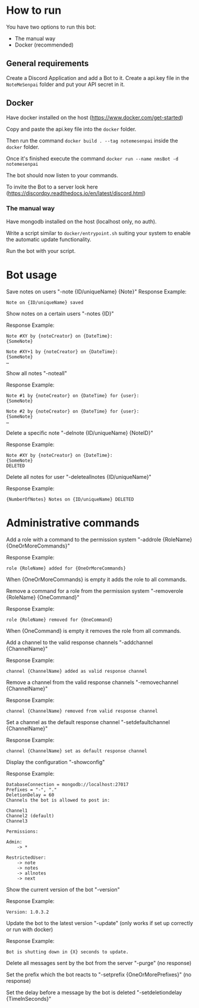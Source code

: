 # How to run

You have two options to run this bot:
- The manual way
- Docker (recommended)

## General requirements
Create a Discord Application and add a Bot to it.
Create a api.key file in the `NoteMeSenpai` folder and put your API secret in it.

## Docker
Have docker installed on the host (https://www.docker.com/get-started)

Copy and paste the api.key file into the `docker` folder.

Then run the command `docker build . --tag notemesenpai` inside the `docker` folder.

Once it's finished execute the command `docker run --name nmsBot -d notemesenpai`

The bot should now listen to your commands.

To invite the Bot to a server look here (https://discordpy.readthedocs.io/en/latest/discord.html)

### The manual way

Have mongodb installed on the host (localhost only, no auth).

Write a script similar to `docker/entrypoint.sh` suiting your system to enable the automatic update functionality.

Run the bot with your script.

# Bot usage

Save notes on users "-note {ID/uniqueName} {Note}"
Response Example: 
```
Note on {ID/uniqueName} saved
```

Show notes on a certain users "-notes {ID}"

Response Example: 
```
Note #XY by {noteCreator} on {DateTime}:
{SomeNote}

Note #XY+1 by {noteCreator} on {DateTime}:
{SomeNote}
…
```

Show all notes "-noteall"

Response Example:
```
Note #1 by {noteCreator} on {DateTime} for {user}:
{SomeNote}

Note #2 by {noteCreator} on {DateTime} for {user}:
{SomeNote}
…
```
Delete a specific note "-delnote {ID/uniqueName} {NoteID}"

Response Example:
```
Note #XY by {noteCreator} on {DateTime}:
{SomeNote}
DELETED
```

Delete all notes for user "-deleteallnotes {ID/uniqueName}"

Response Example:
```
{NumberOfNotes} Notes on {ID/uniqueName} DELETED
```

# Administrative commands

Add a role with a command to the permission system "-addrole {RoleName} {OneOrMoreCommands}"

Response Example:
```
role {RoleName} added for {OneOrMoreCommands}
```
When {OneOrMoreCommands} is empty it adds the role to all commands.


Remove a command for a role from the permission system "-removerole {RoleName} {OneCommand}"

Response Example:
```
role {RoleName} removed for {OneCommand}
```
When {OneCommand} is empty it removes the role from all commands.

Add a channel to the valid response channels "-addchannel {ChannelName}"

Response Example:
```
channel {ChannelName} added as valid response channel
```

Remove a channel from the valid response channels "-removechannel {ChannelName}"

Response Example:
```
channel {ChannelName} removed from valid response channel
```

Set a channel as the default response channel "-setdefaultchannel {ChannelName}" 

Response Example:
```
channel {ChannelName} set as default response channel
```

Display the configuration "-showconfig"

Response Example:
```
DatabaseConnection = mongodb://localhost:27017
Prefixes = "-", "."
DeletionDelay = 60
Channels the bot is allowed to post in:

Channel1
Channel2 (default)
Channel3

Permissions:

Admin:
    -> *

RestrictedUser:
    -> note
    -> notes
    -> allnotes
    -> next
```
Show the current version of the bot "-version"

Response Example:
```
Version: 1.0.3.2
```

Update the bot to the latest version "-update" (only works if set up correctly or run with docker)

Response Example:
```
Bot is shutting down in {X} seconds to update.
```

Delete all messages sent by the bot from the server "-purge" (no response)

Set the prefix which the bot reacts to "-setprefix {OneOrMorePrefixes}" (no response)

Set the delay before a message by the bot is deleted "-setdeletiondelay {TimeInSeconds}"
